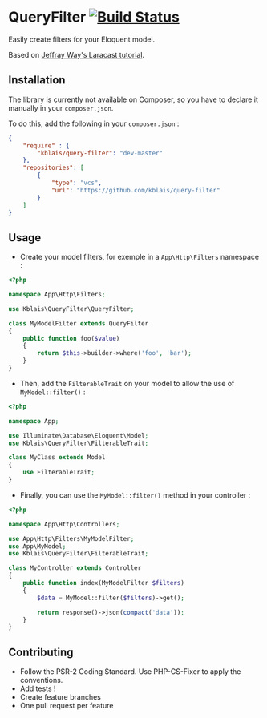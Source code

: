 # QueryFilter [![Build Status](https://travis-ci.org/kblais/query-filter.svg?branch=master)](https://travis-ci.org/kblais/query-filter)

Easily create filters for your Eloquent model.

Based on [Jeffray Way's Laracast tutorial](https://github.com/laracasts/Dedicated-Query-String-Filtering/).

## Installation

The library is currently not available on Composer, so you have to declare it manually in your `composer.json`.

To do this, add the following in your `composer.json` :

```json
{
    "require" : {
        "kblais/query-filter": "dev-master"
    },
    "repositories": [
        {
            "type": "vcs",
            "url": "https://github.com/kblais/query-filter"
        }
    ]
}
```

## Usage

- Create your model filters, for exemple in a `App\Http\Filters` namespace :

```php
<?php

namespace App\Http\Filters;

use Kblais\QueryFilter\QueryFilter;

class MyModelFilter extends QueryFilter
{
    public function foo($value)
    {
        return $this->builder->where('foo', 'bar');
    }
}
```

- Then, add the `FilterableTrait` on your model to allow the use of `MyModel::filter()` :

```php
<?php

namespace App;

use Illuminate\Database\Eloquent\Model;
use Kblais\QueryFilter\FilterableTrait;

class MyClass extends Model
{
    use FilterableTrait;
}
```

- Finally, you can use the `MyModel::filter()` method in your controller :

```php
<?php

namespace App\Http\Controllers;

use App\Http\Filters\MyModelFilter;
use App\MyModel;
use Kblais\QueryFilter\FilterableTrait;

class MyController extends Controller
{
    public function index(MyModelFilter $filters)
    {
        $data = MyModel::filter($filters)->get();

        return response()->json(compact('data'));
    }
}
```

## Contributing

- Follow the PSR-2 Coding Standard. Use PHP-CS-Fixer to apply the conventions.
- Add tests !
- Create feature branches
- One pull request per feature
